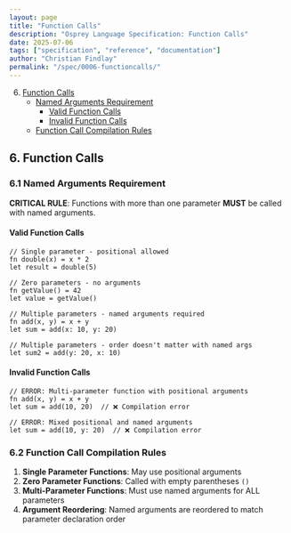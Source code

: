 ```yaml
---
layout: page
title: "Function Calls"
description: "Osprey Language Specification: Function Calls"
date: 2025-07-06
tags: ["specification", "reference", "documentation"]
author: "Christian Findlay"
permalink: "/spec/0006-functioncalls/"
---
```


6. [Function Calls](0006-FunctionCalls.md)
   - [Named Arguments Requirement](#61-named-arguments-requirement)
       - [Valid Function Calls](#valid-function-calls)
       - [Invalid Function Calls](#invalid-function-calls)
   - [Function Call Compilation Rules](#62-function-call-compilation-rules)

## 6. Function Calls

### 6.1 Named Arguments Requirement

**CRITICAL RULE**: Functions with more than one parameter **MUST** be called with named arguments.

#### Valid Function Calls

```osprey
// Single parameter - positional allowed
fn double(x) = x * 2
let result = double(5)

// Zero parameters - no arguments
fn getValue() = 42
let value = getValue()

// Multiple parameters - named arguments required
fn add(x, y) = x + y
let sum = add(x: 10, y: 20)

// Multiple parameters - order doesn't matter with named args
let sum2 = add(y: 20, x: 10)
```

#### Invalid Function Calls

```osprey
// ERROR: Multi-parameter function with positional arguments
fn add(x, y) = x + y
let sum = add(10, 20)  // ❌ Compilation error

// ERROR: Mixed positional and named arguments
let sum = add(10, y: 20)  // ❌ Compilation error
```

### 6.2 Function Call Compilation Rules

1. **Single Parameter Functions**: May use positional arguments
2. **Zero Parameter Functions**: Called with empty parentheses `()`
3. **Multi-Parameter Functions**: Must use named arguments for ALL parameters
4. **Argument Reordering**: Named arguments are reordered to match parameter declaration order